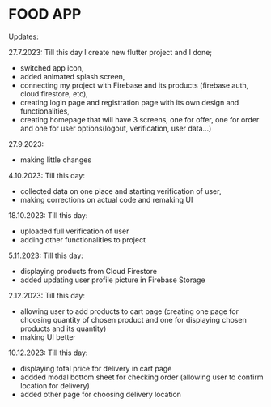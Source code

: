 # FOOD APP
Updates:

27.7.2023: Till this day I create new flutter project and I done;
- switched app icon,
- added animated splash screen,
- connecting my project with Firebase and its products (firebase auth, cloud firestore, etc),
- creating login page and registration page with its own design and functionalities,
- creating homepage that will have 3 screens, one for offer, one for order and one for user options(logout, verification, user data...)


27.9.2023:
- making little changes

4.10.2023: Till this day:
- collected data on one place and starting verification of user,
- making corrections on actual code and remaking UI
 
18.10.2023: Till this day:
- uploaded full verification of user  
- adding other functionalities to project

5.11.2023: Till this day:
- displaying products from Cloud Firestore
- added updating user profile picture in Firebase Storage

2.12.2023: Till this day:
- allowing user to add products to cart page (creating one page for choosing quantity of chosen product and one for displaying chosen products and its quantity)
- making UI better

10.12.2023: Till this day:
- displaying total price for delivery in cart page
- addded modal bottom sheet for checking order (allowing user to confirm location for delivery)
- added other page for choosing delivery location
